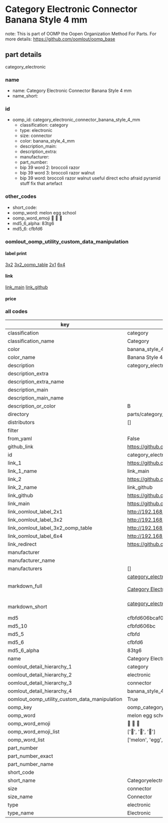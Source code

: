 # Category Electronic Connector Banana Style 4 mm  

note: This is part of OOMP the Oopen Organization Method For Parts. For more details: https://github.com/oomlout/oomp_base

##  part details
  



category_electronic



### name
* name: Category Electronic Connector Banana Style 4 mm
* name_short: 
### id
* oomp_id: category_electronic_connector_banana_style_4_mm
  * classification: category
  * type: electronic
  * size: connector
  * color: banana_style_4_mm
  * description_main: 
  * description_extra: 
  * manufacturer: 
  * part_number: 
  * bip 39 word 2: broccoli razor
  * bip 39 word 3: broccoli razor walnut
  * bip 39 word: broccoli razor walnut useful direct echo afraid pyramid stuff fix that artefact

### other_codes
* short_code: 
* oomp_word: melon egg school
* oomp_word_emoji :melon: :egg: :school:
* md5_6_alpha: 83tg6
* md5_6: cfbfd6






### oomlout_oomp_utility_custom_data_manipulation
#### label print
[3x2](http://192.168.1.245:1112/?label=oomp%2083tg6)
[3x2_oomp_table](http://192.168.1.108:1112/?label=oomp%2083tg6)
[2x1](http://192.168.1.242:1112/?label=oomp%2083tg6)
[6x4](http://192.168.1.55:1112/?label=oomp%2083tg6)    

#### link

[link_main](https://github.com/oomlout/oomlout_oomp_version_1_messy/tree/main/parts/category_electronic_connector_banana_style_4_mm) [link_github](https://github.com/oomlout/oomlout_oomp_version_1_messy/tree/main/parts/category_electronic_connector_banana_style_4_mm)                             

#### price







### all codes 
| key | value |  
| --- | --- |  
| classification | category |  
| classification_name | Category |  
| color | banana_style_4_mm |  
| color_name | Banana Style 4 mm |  
| description | category_electronic |  
| description_extra |  |  
| description_extra_name |  |  
| description_main |  |  
| description_main_name |  |  
| description_or_color | B  |  
| directory | parts/category_electronic_connector_banana_style_4_mm |  
| distributors | [] |  
| filter |  |  
| from_yaml | False |  
| github_link | https://github.com/oomlout/oomlout_oomp_part_src/tree/main/parts/category_electronic_connector_banana_style_4_mm |  
| id | category_electronic_connector_banana_style_4_mm |  
| link_1 | https://github.com/oomlout/oomlout_oomp_version_1_messy/tree/main/parts/category_electronic_connector_banana_style_4_mm |  
| link_1_name | link_main |  
| link_2 | https://github.com/oomlout/oomlout_oomp_version_1_messy/tree/main/parts/category_electronic_connector_banana_style_4_mm |  
| link_2_name | link_github |  
| link_github | https://github.com/oomlout/oomlout_oomp_version_1_messy/tree/main/parts/category_electronic_connector_banana_style_4_mm |  
| link_main | https://github.com/oomlout/oomlout_oomp_version_1_messy/tree/main/parts/category_electronic_connector_banana_style_4_mm |  
| link_oomlout_label_2x1 | http://192.168.1.242:1112/?label=oomp%2083tg6 |  
| link_oomlout_label_3x2 | http://192.168.1.245:1112/?label=oomp%2083tg6 |  
| link_oomlout_label_3x2_oomp_table | http://192.168.1.108:1112/?label=oomp%2083tg6 |  
| link_oomlout_label_6x4 | http://192.168.1.55:1112/?label=oomp%2083tg6 |  
| link_redirect | https://github.com/oomlout/oomlout_oomp_version_1_messy/tree/main/parts/category_electronic_connector_banana_style_4_mm |  
| manufacturer |  |  
| manufacturer_name |  |  
| manufacturers | [] |  
| markdown_full | [category_electronic_connector_banana_style_4_mm](none)<br>[](none)<br>[Category Electronic Connector Banana Style 4 Mm](none)<br><br> |  
| markdown_short | [category_electronic_connector_banana_style_4_mm](none)<br><br> |  
| md5 | cfbfd606bcaf0091179f4effedaca8e3 |  
| md5_10 | cfbfd606bc |  
| md5_5 | cfbfd |  
| md5_6 | cfbfd6 |  
| md5_6_alpha | 83tg6 |  
| name | Category Electronic Connector Banana Style 4 mm |  
| oomlout_detail_hierarchy_1 | category |  
| oomlout_detail_hierarchy_2 | electronic |  
| oomlout_detail_hierarchy_3 | connector |  
| oomlout_detail_hierarchy_4 | banana_style_4_mm |  
| oomlout_oomp_utility_custom_data_manipulation | True |  
| oomp_key | oomp_category_electronic_connector_banana_style_4_mm |  
| oomp_word | melon egg school |  
| oomp_word_emoji | :melon: :egg: :school: |  
| oomp_word_emoji_list | [':melon:', ':egg:', ':school:'] |  
| oomp_word_list | ['melon', 'egg', 'school'] |  
| part_number |  |  
| part_number_exact |  |  
| part_number_name |  |  
| short_code |  |  
| short_name | Categoryelectronic |  
| size | connector |  
| size_name | Connector |  
| type | electronic |  
| type_name | Electronic |  
